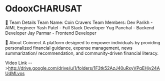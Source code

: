 # OdooxCHARUSAT
👥 Team Details
Team Name: Coin Cravers
Team Members:
Dev Parikh - AIML Engineer
Yash Patel - Full Stack Developer
Yug Panchal - Backend Developer
Jay Parmar - Frontend Developer

📌 About Coinnect
A platform designed to empower individuals by providing personalized financial guidance, expense management, news summarization/ recommendation, and community-driven financial literacy.

Video Link -->http://drive.google.com/drive/u/1/folders/1F3tk52AzJ40uRxyVPqEHiy24AUdMLvos

